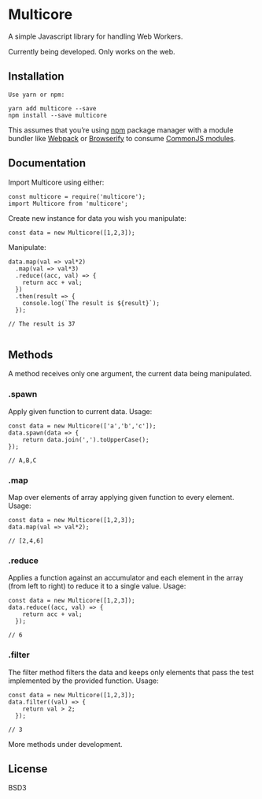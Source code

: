 Multicore
=========================

A simple Javascript library for handling Web Workers.

Currently being developed. Only works on the web.

## Installation

```
Use yarn or npm:

yarn add multicore --save
npm install --save multicore
```

This assumes that you’re using [npm](http://npmjs.com/) package manager with a module bundler like [Webpack](https://webpack.js.org/) or [Browserify](http://browserify.org/) to consume [CommonJS modules](http://webpack.github.io/docs/commonjs.html).

## Documentation

Import Multicore using either:

```
const multicore = require('multicore');
import Multicore from 'multicore';
```

Create new instance for data you wish you manipulate:

```
const data = new Multicore([1,2,3]);
```

Manipulate:

```
data.map(val => val*2)
  .map(val => val*3)
  .reduce((acc, val) => {
    return acc + val;
  })
  .then(result => {
    console.log(`The result is ${result}`);
  });

// The result is 37
  
```

## Methods
A method receives only one argument, the current data being manipulated.

### .spawn
Apply given function to current data. Usage:

```
const data = new Multicore(['a','b','c']);
data.spawn(data => {
    return data.join(',').toUpperCase();
});

// A,B,C
```

### .map
Map over elements of array applying given function to every element. Usage:

```
const data = new Multicore([1,2,3]);
data.map(val => val*2);

// [2,4,6]
```

### .reduce
Applies a function against an accumulator and each element in the array (from left to right) to reduce it to a single value. Usage: 

```
const data = new Multicore([1,2,3]);
data.reduce((acc, val) => {
    return acc + val;
  });

// 6
```

### .filter
The filter method filters the data and keeps only elements that pass the test implemented by the provided function. Usage: 

```
const data = new Multicore([1,2,3]);
data.filter((val) => {
    return val > 2;
  });

// 3
```

More methods under development.

## License

BSD3
